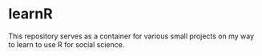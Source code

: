 # learnR
This repository serves as a container for various small projects on my way to learn to use R for social science.
